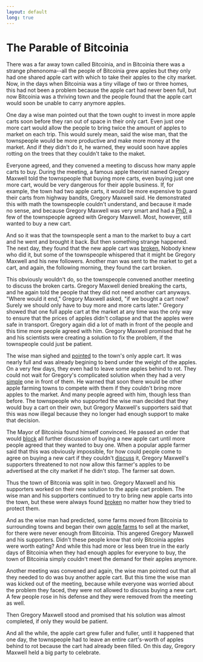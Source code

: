 ```yaml
---
layout: default
long: true
---
```


# The Parable of Bitcoinia

There was a far away town called Bitcoinia, and in Bitcoinia there was a strange phenonoma--all the people of Bitcoinia grew apples but they only had one shared apple cart with which to take their apples to the city market. Now, in the days when Bitcoinia was a tiny village of two or three homes, this had not been a problem because the apple cart had never been full, but now Bitcoinia was a thriving town and the people found that the apple cart would soon be unable to carry anymore apples.

One day a wise man pointed out that the town ought to invest in more apple carts soon before they ran out of space in their only cart. Even just one more cart would allow the people to bring twice the amount of apples to market on each trip. This would surely mean, said the wise man, that the townspeople would be more productive and make more money at the market. And if they didn't do it, he warned, they would soon have apples rotting on the trees that they couldn't take to the maket.

Everyone agreed, and they convened a meeting to discuss how many apple carts to buy. During the meeting, a famous apple theorist named Gregory Maxwell told the townspeople that buying more carts, even buying just one more cart, would be very dangerous for their apple business. If, for example, the town had two apple carts, it would be more expensive to guard their carts from highway bandits, Gregory Maxwell said. He demonstrated this with math the townspeople couldn't understand, and because it made no sense, and because Gregory Maxwell was very smart and had a [PhD,](https://www.reddit.com/r/btc/comments/89z483/ama_ask_mike_anything/dwuq5rq/) a few of the townspeople agreed with Gregory Maxwell. Most, however, still wanted to buy a new cart.

And so it was that the townspeople sent a man to the market to buy a cart and he went and brought it back. But then something strange happened. The next day, they found that the new apple cart was [broken.](https://www.reddit.com/r/Bitcoin/comments/3jj2hf/bitcoin_xt_nodes_being_ddosed/) Nobody knew who did it, but some of the townspeople whispered that it might be Gregory Maxwell and his new followers. Another man was sent to the market to get a cart, and again, the following morning, they found the cart broken.

This obviously wouldn't do, so the townspeople convened another meeting to discuss the broken carts. Gregory Maxwell denied breaking the carts, and he again told the people that they did not need another cart anyways. "Where would it end," Gregory Maxwell asked, "if we bought a cart now? Surely we should only have to buy more and more carts later." Gregory showed that one full apple cart at the market at any time was the only way to ensure that the prices of apples didn't collapse and that the apples were safe in transport. Gregory again did a lot of math in front of the people and this time more people agreed with him. Gregory Maxwell promised that he and his scientists were creating a solution to fix the problem, if the townspeople could just be patient.

The wise man sighed and [pointed](http://gavinandresen.ninja/why-increasing-the-max-block-size-is-urgent) to the town's only apple cart. It was nearly full and was already begining to bend under the weight of the apples. On a very few days, they even had to leave some apples behind to rot. They could not wait for Gregory's complicated solution when they had a very [simple](https://bitcointalk.org/index.php?topic=157141.msg1758131#msg1758131) one in front of them. He warned that soon there would be other apple farming towns to compete with them if they couldn't bring more apples to the market. And many people agreed with him, though less than before. The townspeople who supported the wise man decided that they would buy a cart on their own, but Gregory Maxwell's supporters said that this was now illegal because they no longer had enough support to make that decision.

The Mayor of Bitcoinia found himself convinced. He passed an order that would [block](https://www.reddit.com/r/Bitcoin/comments/3h9cq4/its_time_for_a_break_about_the_recent_mess/) all further discussion of buying a new apple cart until more people agreed that they wanted to buy one. When a popular apple farmer said that this was obviously impossible, for how could people come to agree on buying a new cart if they couldn't [discuss](https://www.reddit.com/r/Bitcoin/comments/3h9cq4/its_time_for_a_break_about_the_recent_mess/cu5g3ko) it, Gregory Maxwell's supporters threatened to not now allow this farmer's apples to be advertised at the city market if he didn't stop. The farmer sat down.

Thus the town of Bitconia was split in two. Gregory Maxwell and his supporters worked on their new solution to the apple cart problem. The wise man and his supporters continued to try to bring new apple carts into the town, but these were always found [broken](https://news.bitcoin.com/bitcoin-classic-targeted-by-ddos-attacks/) no matter how they tried to protect them.

And as the wise man had predicted, some farms moved from Bitcoinia to surrounding towns and began their own [apple farms](https://twitter.com/BraveSampson/status/1257026827643748354) to sell at the market, for there were never enough from Bitcoinia. This angered Gregory Maxwell and his supporters. Didn't these people know that only Bitcoinia apples were worth eating? And while this had more or less been true in the early days of Bitcoinia when they had enough apples for everyone to buy, the town of Bitcoinia simply couldn't meet the demand for their apples anymore.

Another meeting was convened and again, the wise man pointed out that all they needed to do was buy another apple cart. But this time the wise man was kicked out of the meeting, because while everyone was worried about the problem they faced, they were not allowed to discuss buying a new cart. A few people rose in his defense and they were removed from the meeting as well.

Then Gregory Maxwell stood and promised that his solution was almost completed, if only they would be patient. 

And all the while, the apple cart grew fuller and fuller, until it happened that one day, the townspeople had to leave an entire cart's-worth of apples behind to rot because the cart had already been filled. On this day, Gregory Maxwell held a big party to celebrate.




